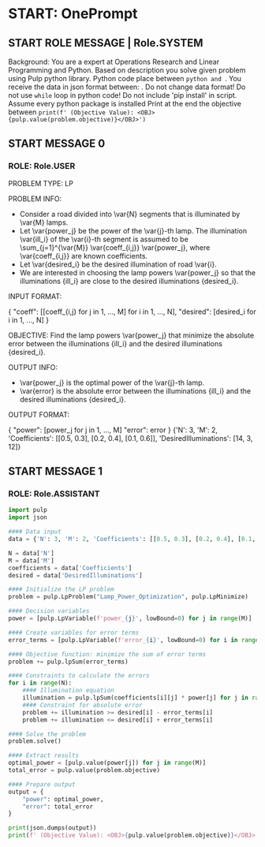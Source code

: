 # START: OnePrompt 
## START ROLE MESSAGE | Role.SYSTEM 
Background: You are a expert at Operations Research and Linear Programming and Python. Based on description you solve given problem using Pulp python library. Python code place between ```python and ```. You receive the data in json format between: <DATA></DATA>. Do not change data format! Do not use `while` loop in python code! Do not include 'pip install' in script. Assume every python package is installed Print at the end the objective between <OBJ></OBJ> `print(f' (Objective Value): <OBJ>{pulp.value(problem.objective)}</OBJ>')`  
## START MESSAGE 0 
### ROLE: Role.USER
<DESCRIPTION>
PROBLEM TYPE: LP

PROBLEM INFO: 

- Consider a road divided into \var{N} segments that is illuminated by \var{M} lamps.
- Let \var{power_j} be the power of the \var{j}-th lamp. The illumination \var{ill_i} of the \var{i}-th segment is assumed to be \sum_{j=1}^{\var{M}} \var{coeff_{i,j}} \var{power_j}, where \var{coeff_{i,j}} are known coefficients.
- Let \var{desired_i} be the desired illumination of road \var{i}. 
- We are interested in choosing the lamp powers \var{power_j} so that the illuminations {ill_i} are close to the desired illuminations {desired_i}. 

INPUT FORMAT: 

{
    "coeff": [[coeff_{i,j} for j in 1, ..., M] for i in 1, ..., N],
    "desired": [desired_i for i in 1, ..., N]
}

OBJECTIVE: Find the lamp powers \var{power_j} that minimize the absolute error between the illuminations {ill_i} and the desired illuminations {desired_i}.

OUTPUT INFO:

- \var{power_j} is the optimal power of the \var{j}-th lamp.
- \var{error} is the absolute error between the illuminations {ill_i} and the desired illuminations {desired_i}.

OUTPUT FORMAT:

{
    "power": [power_j for j in 1, ..., M]
    "error": error
}
</DESCRIPTION>
<DATA>
{'N': 3, 'M': 2, 'Coefficients': [[0.5, 0.3], [0.2, 0.4], [0.1, 0.6]], 'DesiredIlluminations': [14, 3, 12]}</DATA>


## START MESSAGE 1 
### ROLE: Role.ASSISTANT
```python
import pulp
import json

#### Data input
data = {'N': 3, 'M': 2, 'Coefficients': [[0.5, 0.3], [0.2, 0.4], [0.1, 0.6]], 'DesiredIlluminations': [14, 3, 12]}

N = data['N']
M = data['M']
coefficients = data['Coefficients']
desired = data['DesiredIlluminations']

#### Initialize the LP problem
problem = pulp.LpProblem("Lamp_Power_Optimization", pulp.LpMinimize)

#### Decision variables
power = [pulp.LpVariable(f'power_{j}', lowBound=0) for j in range(M)]

#### Create variables for error terms
error_terms = [pulp.LpVariable(f'error_{i}', lowBound=0) for i in range(N)]

#### Objective function: minimize the sum of error terms
problem += pulp.lpSum(error_terms)

#### Constraints to calculate the errors
for i in range(N):
    #### Illumination equation
    illumination = pulp.lpSum(coefficients[i][j] * power[j] for j in range(M))
    #### Constraint for absolute error
    problem += illumination >= desired[i] - error_terms[i]
    problem += illumination <= desired[i] + error_terms[i]

#### Solve the problem
problem.solve()

#### Extract results
optimal_power = [pulp.value(power[j]) for j in range(M)]
total_error = pulp.value(problem.objective)

#### Prepare output
output = {
    "power": optimal_power,
    "error": total_error
}

print(json.dumps(output))
print(f' (Objective Value): <OBJ>{pulp.value(problem.objective)}</OBJ>')
```

